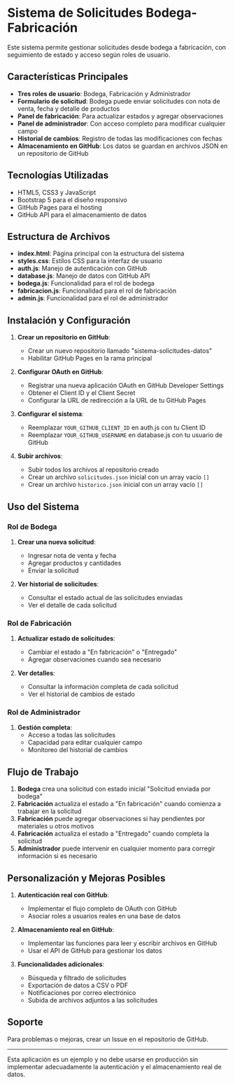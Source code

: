 # Sistema de Solicitudes Bodega-Fabricación

Este sistema permite gestionar solicitudes desde bodega a fabricación, con seguimiento de estado y acceso según roles de usuario.

## Características Principales

- **Tres roles de usuario**: Bodega, Fabricación y Administrador
- **Formulario de solicitud**: Bodega puede enviar solicitudes con nota de venta, fecha y detalle de productos
- **Panel de fabricación**: Para actualizar estados y agregar observaciones
- **Panel de administrador**: Con acceso completo para modificar cualquier campo
- **Historial de cambios**: Registro de todas las modificaciones con fechas
- **Almacenamiento en GitHub**: Los datos se guardan en archivos JSON en un repositorio de GitHub

## Tecnologías Utilizadas

- HTML5, CSS3 y JavaScript
- Bootstrap 5 para el diseño responsivo
- GitHub Pages para el hosting
- GitHub API para el almacenamiento de datos

## Estructura de Archivos

- **index.html**: Página principal con la estructura del sistema
- **styles.css**: Estilos CSS para la interfaz de usuario
- **auth.js**: Manejo de autenticación con GitHub
- **database.js**: Manejo de datos con GitHub API
- **bodega.js**: Funcionalidad para el rol de bodega
- **fabricacion.js**: Funcionalidad para el rol de fabricación
- **admin.js**: Funcionalidad para el rol de administrador

## Instalación y Configuración

1. **Crear un repositorio en GitHub**:
   - Crear un nuevo repositorio llamado "sistema-solicitudes-datos"
   - Habilitar GitHub Pages en la rama principal

2. **Configurar OAuth en GitHub**:
   - Registrar una nueva aplicación OAuth en GitHub Developer Settings
   - Obtener el Client ID y el Client Secret
   - Configurar la URL de redirección a la URL de tu GitHub Pages

3. **Configurar el sistema**:
   - Reemplazar `YOUR_GITHUB_CLIENT_ID` en auth.js con tu Client ID
   - Reemplazar `YOUR_GITHUB_USERNAME` en database.js con tu usuario de GitHub

4. **Subir archivos**:
   - Subir todos los archivos al repositorio creado
   - Crear un archivo `solicitudes.json` inicial con un array vacío `[]`
   - Crear un archivo `historico.json` inicial con un array vacío `[]`

## Uso del Sistema

### Rol de Bodega

1. **Crear una nueva solicitud**:
   - Ingresar nota de venta y fecha
   - Agregar productos y cantidades
   - Enviar la solicitud

2. **Ver historial de solicitudes**:
   - Consultar el estado actual de las solicitudes enviadas
   - Ver el detalle de cada solicitud

### Rol de Fabricación

1. **Actualizar estado de solicitudes**:
   - Cambiar el estado a "En fabricación" o "Entregado"
   - Agregar observaciones cuando sea necesario

2. **Ver detalles**:
   - Consultar la información completa de cada solicitud
   - Ver el historial de cambios de estado

### Rol de Administrador

1. **Gestión completa**:
   - Acceso a todas las solicitudes
   - Capacidad para editar cualquier campo
   - Monitoreo del historial de cambios

## Flujo de Trabajo

1. **Bodega** crea una solicitud con estado inicial "Solicitud enviada por bodega"
2. **Fabricación** actualiza el estado a "En fabricación" cuando comienza a trabajar en la solicitud
3. **Fabricación** puede agregar observaciones si hay pendientes por materiales u otros motivos
4. **Fabricación** actualiza el estado a "Entregado" cuando completa la solicitud
5. **Administrador** puede intervenir en cualquier momento para corregir información si es necesario

## Personalización y Mejoras Posibles

1. **Autenticación real con GitHub**:
   - Implementar el flujo completo de OAuth con GitHub
   - Asociar roles a usuarios reales en una base de datos

2. **Almacenamiento real en GitHub**:
   - Implementar las funciones para leer y escribir archivos en GitHub
   - Usar el API de GitHub para gestionar los datos

3. **Funcionalidades adicionales**:
   - Búsqueda y filtrado de solicitudes
   - Exportación de datos a CSV o PDF
   - Notificaciones por correo electrónico
   - Subida de archivos adjuntos a las solicitudes

## Soporte

Para problemas o mejoras, crear un Issue en el repositorio de GitHub.

---

Esta aplicación es un ejemplo y no debe usarse en producción sin implementar adecuadamente la autenticación y el almacenamiento real de datos.